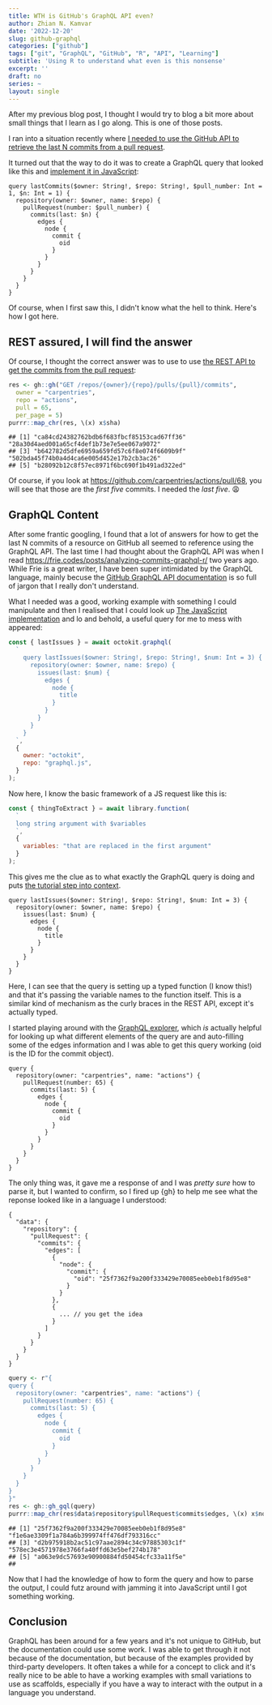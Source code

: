 ```yaml
---
title: WTH is GitHub's GraphQL API even?
author: Zhian N. Kamvar
date: '2022-12-20'
slug: github-graphql
categories: ["github"]
tags: ["git", "GraphQL", "GitHub", "R", "API", "Learning"]
subtitle: 'Using R to understand what even is this nonsense'
excerpt: ''
draft: no
series: ~
layout: single
---
```


After my previous blog post, I thought I would try to blog a bit more about
small things that I learn as I go along. This is one of those posts.

I ran into a situation recently where [I needed to use the GitHub API to retrieve
the last N commits from a pull request](https://github.com/carpentries/actions/pull/68).

It turned out that the way to do it was to create a GraphQL query that looked
like this and [implement it in JavaScript](https://github.com/carpentries/actions/pull/68/files#diff-5cfda5b5171fcd68534db78d7c1de9561292f14c54889a66484b4e67e52ebcfeR62-R101):

```
query lastCommits($owner: String!, $repo: String!, $pull_number: Int = 1, $n: Int = 1) {
  repository(owner: $owner, name: $repo) {
    pullRequest(number: $pull_number) {
      commits(last: $n) {
        edges {
          node {
            commit {
              oid
            }
          }
        }
      }
    }
  }
}
```

Of course, when I first saw this, I didn't know what the hell to think. Here's 
how I got here. 


## REST assured, I will find the answer

Of course, I thought the correct answer was to use to use [the REST API to get
the commits from the pull request](https://docs.github.com/en/rest/pulls/pulls?apiVersion=2022-11-28#list-commits-on-a-pull-request):

```r
res <- gh::gh("GET /repos/{owner}/{repo}/pulls/{pull}/commits", 
  owner = "carpentries",
  repo = "actions",
  pull = 65,
  per_page = 5)
purrr::map_chr(res, \(x) x$sha)
```

```
## [1] "ca84cd24382762bdb6f683fbcf85153cad67ff36" "28a30d4aed001a65cf4def1b73e7e5ee067a9072"
## [3] "b642782d5dfe6959a659fd57c6f8e074f6609b9f" "502bda45f74b0a4d4ca6e005d452e17b2cb3ac26"
## [5] "b28092b12c8f57ec8971f6bc690f1b491ad322ed"
```

Of course, if you look at <https://github.com/carpentries/actions/pull/68>, you
will see that those are the _first five_ commits. I needed the _last five_.
:weary:

## GraphQL Content

After some frantic googling, I found that a lot of answers for how to get the
last N commits of a resource on GitHub all seemed to reference using the GraphQL
API. The last time I had thought about the GraphQL API was when I read
<https://frie.codes/posts/analyzing-commits-graphql-r/> two years ago. While
Frie is a great writer, I have been super intimidated by the GraphQL language,
mainly becuse the [GitHub GraphQL API documentation](https://docs.github.com/en/graphql/overview/about-the-graphql-api)
is so full of jargon that I really don't understand. 

What I needed was a good, working example with something I could manipulate and
then I realised that I could look up [The JavaScript implementation](https://github.com/octokit/octokit.js#graphql-api-queries) and lo and behold, a useful query for me to
mess with appeared:

```javascript
const { lastIssues } = await octokit.graphql(
  `
    query lastIssues($owner: String!, $repo: String!, $num: Int = 3) {
      repository(owner: $owner, name: $repo) {
        issues(last: $num) {
          edges {
            node {
              title
            }
          }
        }
      }
    }
  `,
  {
    owner: "octokit",
    repo: "graphql.js",
  }
);
```

Now here, I know the basic framework of a JS request like this is:

```javascript
const { thingToExtract } = await library.function(
  `
  long string argument with $variables
  `,
  {
    variables: "that are replaced in the first argument"
  }
);
```

This gives me the clue as to what exactly the GraphQL query is doing and puts
[the tutorial step into context](https://docs.github.com/en/graphql/guides/forming-calls-with-graphql#working-with-variables).


```
query lastIssues($owner: String!, $repo: String!, $num: Int = 3) {
  repository(owner: $owner, name: $repo) {
    issues(last: $num) {
      edges {
        node {
          title
        }
      }
    }
  }
}
```

Here, I can see that the query is setting up a typed function (I know this!) and
that it's passing the variable names to the function itself. This is a similar
kind of mechanism as the curly braces in the REST API, except it's actually typed.

I started playing around with the [GraphQL explorer](https://docs.github.com/en/graphql/overview/explorer), which _is_ actually helpful for looking up what different
elements of the query are and auto-filling some of the edges information and I
was able to get this query working (oid is the ID for the commit object).

```
query {
  repository(owner: "carpentries", name: "actions") {
    pullRequest(number: 65) {
      commits(last: 5) {
        edges {
          node {
            commit {
              oid
            }
          }
        }
      }
    }
  }
}
```

The only thing was, it gave me a response of and I was _pretty sure_ how to
parse it, but I wanted to confirm, so I fired up {gh} to help me see what
the reponse looked like in a language I understood:

````
{
  "data": {
    "repository": {
      "pullRequest": {
        "commits": {
          "edges": [
            {
              "node": {
                "commit": {
                  "oid": "25f7362f9a200f333429e70085eeb0eb1f8d95e8"
                }
              }
            },
            {
              ... // you get the idea
            }
          ]
        }
      }
    }
  }
}

````

````r
query <- r"{
query {
  repository(owner: "carpentries", name: "actions") {
    pullRequest(number: 65) {
      commits(last: 5) {
        edges {
          node {
            commit {
              oid
            }
          }
        }
      }
    }
  }
}
}"
res <- gh::gh_gql(query)
purrr::map_chr(res$data$repository$pullRequest$commits$edges, \(x) x$node$commit$oid)
````

````
## [1] "25f7362f9a200f333429e70085eeb0eb1f8d95e8" "f1e6ae3309f1a784a6b399974ff476df793316cc"
## [3] "d2b975918b2ac51c97aae2894c34c97885303c1f" "578ec3e4571978e3766fa40ffd63e5bef274b178"
## [5] "a063e9dc57693e90900884fd50454cfc33a11f5e"
## 
````


Now that I had the knowledge of how to form the query and how to parse the
output, I could futz around with jamming it into JavaScript until I got
something working.

## Conclusion

GraphQL has been around for a few years and it's not unique to GitHub, but the
documentation could use some work. I was able to get through it not because of
the documentation, but because of the examples provided by third-party
developers. It often takes a while for a concept to click and it's really nice
to be able to have a working examples with small variations to use as scaffolds,
especially if you have a way to interact with the output in a language you 
understand. 
